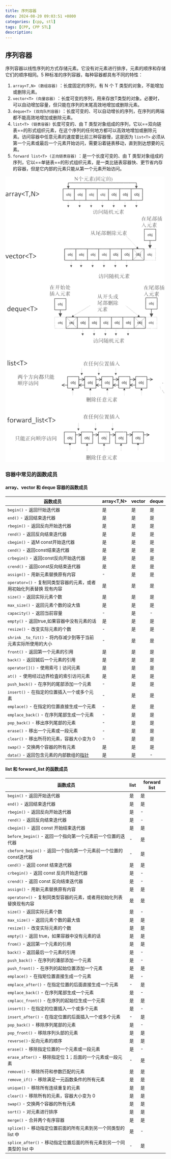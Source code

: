 ```yaml
---
title: 序列容器
date: 2024-08-20 09:03:51 +0800
categories: [cpp, stl]
tags: [CPP, CPP STL]
description: 
---
```

## 序列容器

序列容器以线性序列的方式存储元素。它没有对元素进行排序，元素的顺序和存储它们的顺序相同。5 种标准的序列容器，每种容器都具有不同的特性：

1. `array<T,N> (数组容器)` ：长度固定的序列，有 N 个 T 类型的对象，不能增加或删除元素。
2. `vector<T> (向量容器)` ：长度可变的序列，用来存放T类型的对象。必要时，可以自动增加容量，但只能在序列的末尾高效地增加或删除元素。
3. `deque<T> (双向队列容器)` ：长度可变的、可以自动增长的序列，在序列的两端都不能高效地增加或删除元素。
4. `list<T> (链表容器)` 长度可变的、由 T 类型对象组成的序列，它以==双向链表==的形式组织元素，在这个序列的任何地方都可以高效地增加或删除元素。访问容器中任意元素的速度要比前三种容器慢，这是因为 `list<T>` 必须从第一个元素或最后一个元素开始访问，需要沿着链表移动，直到到达想要的元素。
5. `forward list<T> (正向链表容器)` ：是一个长度可变的、由 T 类型对象组成的序列，它以==单链表==的形式组织元素，是一类比链表容器快、更节省内存的容器，但是它内部的元素只能从第一个元素开始访问。

![img](/assets/media/pictures/cpp/序列容器.assets/2-1P911110REB.jpg)

### 容器中常见的函数成员

#### array、vector 和 deque 容器的函数成员

| 函数成员                                                     | array<T,N> | vector<T> | deque<T> |
| ------------------------------------------------------------ | ---------- | --------- | -------- |
| `begin()` - 返回幵始迭代器                                   | 是         | 是        | 是       |
| `end()` - 返回结束迭代器                                     | 是         | 是        | 是       |
| `rbegin()` - 返回反向开始迭代器                              | 是         | 是        | 是       |
| `rend()` - 返回反向结束迭代器                                | 是         | 是        | 是       |
| `cbegin()` - 返M const开始迭代器                             | 是         | 是        | 是       |
| `cend()` - 返回const结束迭代器                               | 是         | 是        | 是       |
| `crbegin()` - 返回const反向开始迭代器                        | 是         | 是        | 是       |
| `crend()` - 返回const反向结束迭代器                          | 是         | 是        | 是       |
| `assign()` - 用新元素替换原有内容                            | -          | 是        | 是       |
| `operator=()` - 复制同类型容器的元素，或者用初始化列表替换 现有内容 | 是         | 是        | 是       |
| `size()` - 返回实际元素个数                                  | 是         | 是        | 是       |
| `max_size()` - 返回元素个数的设大值                          | 是         | 是        | 是       |
| `capacity()` - 返回当前容量                                  | -          | 是        | -        |
| `empty()` - 返回true,如果容器中没有元素的话                  | 是         | 是        | 是       |
| `resize()` - 改变实际元素的个数                              | -          | 是        | 是       |
| `shrink _to_fit()` - 将内存减少到等于当前元素实际所使用的大小 | -          | 是        | 是       |
| `front()` - 返回第一个元素的引用                             | 是         | 是        | 是       |
| `back()` - 返回铖后一个元素的引用                            | 是         | 是        | 是       |
| `operator[]()` - 使用索弓丨访问元素                          | 是         | 是        | 是       |
| `at() `- 使用经过边界检査的索引访问元素                      | 是         | 是        | 是       |
| `push_back()` - 在序列的尾部添加一个元素                     | -          | 是        | 是       |
| `insert()` - 在指定的位置插入一个或多个元素                  | -          | 是        | 是       |
| `emplace()` - 在指定的位置直接生成一个元素                   | -          | 是        | 是       |
| `emplace_back()` - 在序列尾部生成一个元素                    | -          | 是        | 是       |
| `pop_back()` - 移出序列尾部的元素                            | -          | 是        | 是       |
| `erase()` - 移出一个元素或一段元素                           | -          | 是        | 是       |
| `clear()` - 移出所苻的元素，容器大小变为 0                   | -          | 是        | 是       |
| `swap()` - 交换两个容器的所有元素                            | 是         | 是        | 是       |
| `data()` - 返回包含元素的内部数组的[指针](https://docs.oldtimes.me/c.biancheng.net/c/80/index.html) | 是         | 是        | -        |

#### list 和 forward_list 的函数成员

| 函数成员                                                     | list<T> | forward list<T> |
| ------------------------------------------------------------ | ------- | --------------- |
| `begin()` - 返回开始迭代器                                   | 是      | 是              |
| `end()` - 返回结束迭代器                                     | 是      | 是              |
| `rbegin()` - 返回反向开始迭代器                              | 是      | -               |
| `rend()` - 返回反向结束迭代器                                | 是      | -               |
| `cbegin()` - 返回 const 开始结束迭代器                       | 是      | 是              |
| `before_begin()` - 返回一个指向第一个元素前一个位置的迭代器  | -       | 是              |
| `cbefore_begin()` - 返回一个指向第一个元素前一个位置的const迭代器 | -       | 是              |
| `cend()` - 返回 const 结束迭代器                             | 是      | 是              |
| `crbegin()` - 返回 const 反向开始迭代器                      | 是      | -               |
| `crend()` - 返回 const 反向结束迭代器                        | 是      | -               |
| `assign()` - 用新元素替换原有内容                            | 是      | 是              |
| `operator=()` - 复制同类型容器的元素，或者用初始化列表替换现有内容 | 是      | 是              |
| `size()` - 返回实际元素个数                                  | 是      | -               |
| `max_size()` - 返回元素个数的最大值                          | 是      | 是              |
| `resize()` - 改变实际元素的个数                              | 是      | 是              |
| `empty()` - 返回 true，如果容器中没有元素的话                | 是      | 是              |
| `from()` - 返回第一个元素的引用                              | 是      | 是              |
| `back()` - 返回最后一个元素的引用                            | 是      | -               |
| `push_back()` - 在序列的潘部添加一个元素                     | 是      | -               |
| `push_front()` - 在序列的起始位置添加一个元素                | 是      | 是              |
| `emplace()` - 在指矩位置直接生成一个元素                     | 是      | -               |
| `emplace_after()` - 在指定位置的后面直接生成一个元素         | -       | 是              |
| `emplace_back()` - 在序列尾部生成一个元素                    | 是      | -               |
| `cmplacc_front()` - 在序列的起始位生成一个元索               | 是      | 是              |
| `insert()` - 在指定的位置插入一个或多个元素                  | 是      | -               |
| `insert_after()` - 在指定位置的后面插入一个或多个元素        | -       | 是              |
| `pop_back()` - 移除序列尾部的元素                            | 是      | -               |
| `pop_front()` - 移除序列头部的元素                           | 是      | 是              |
| `reverse()`-反向元素的顺序                                   | 是      | 是              |
| `erase()` - 移除指定位置的一个元素或一段元素                 | 是      | -               |
| `erase_after()` - 移除指定位 1；后面的一个元素或一段元素     | -       | 是              |
| `remove()` - 移除所苻和参数匹配的元素                        | 是      | 是              |
| `remove_if()` - 移除满足一元函数条件的所有元素               | 是      | 是              |
| `unique()` - 移除所有连续重复的元素                          | 是      | 是              |
| `clear()` - 移除所有的元素，容器大小变为 0                   | 是      | 是              |
| `swap()` - 交换两个容器的所有元素                            | 是      | 是              |
| `sort()` - 对元素进行排序                                    | 是      | 是              |
| `merge()` - 合并两个有序容器                                 | 是      | 是              |
| `splice()` - 移动指定位置前面的所有元素到另一个同类型的 list 中 | 是      | -               |
| `splice_after()` - 移动指定位置后面的所有元素到另一个同类型的 list 中 | -       | 是              |
